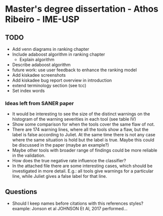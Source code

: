 # Master's degree dissertation - Athos Ribeiro - IME-USP

## TODO

- Add venn diagrams in ranking chapter
- Include adaboost algorithm in ranking chapter
  - Explain algorithm
- Describe adaboost algorithm
- future work: use user feedback to enhance the ranking model
- Add kiskadee screenshots
- Add kiskadee bug report overview in introduction
- extend terminology section (see tcc)
- Set index words

### Ideas left from SANER paper

- It would be interesting to see the size of the distinct warnings on the histogram of the warning severities in each tool (see table IV)
- Show some comparison for when the tools cover the same flaw of not.
- There are 174 warning lines, where all the tools show a flaw, but the label is false according to Juliet. At the same time there is not any case where the same situation is hold but the label is true. Maybe this could be discussed in the paper (maybe an example?)
- Maybe other tools with broader range of findings could be more reliable in the validation.
- How does the true negative rate influence the classifier?
- In the attached file there are some interesting cases, which should be investigated in more detail. E.g.: all tools give warnings for a particular line, while Juliet gives a false label for that line.

## Questions

- Should I keep names before citations with this references styles? example: Jonson et al JOHNSON Et Al, 2017 performed...
